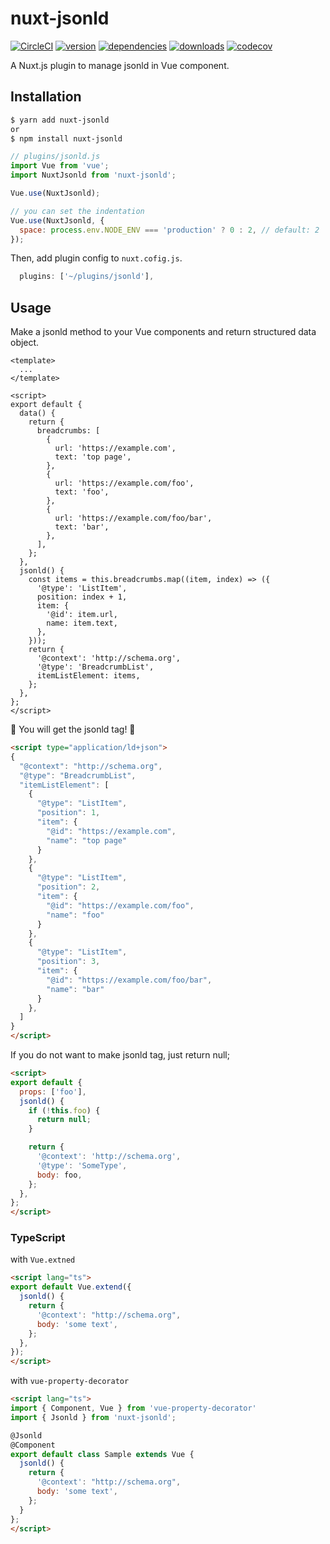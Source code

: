 # nuxt-jsonld

[![CircleCI](https://circleci.com/gh/ymmooot/nuxt-jsonld.svg?style=shield)](https://circleci.com/gh/ymmooot/nuxt-jsonld)
[![version](https://img.shields.io/npm/v/nuxt-jsonld.svg)](https://www.npmjs.com/package/nuxt-jsonld)
[![dependencies](https://david-dm.org/ymmooot/nuxt-jsonld/status.svg)](https://david-dm.org/ymmooot/nuxt-jsonld)
[![downloads](https://img.shields.io/npm/dt/nuxt-jsonld.svg)](https://www.npmjs.com/package/nuxt-jsonld)
[![codecov](https://codecov.io/gh/ymmooot/nuxt-jsonld/branch/master/graph/badge.svg)](https://codecov.io/gh/ymmooot/nuxt-jsonld)


A Nuxt.js plugin to manage jsonld in Vue component.

## Installation

```bash
$ yarn add nuxt-jsonld
or
$ npm install nuxt-jsonld
```

```js
// plugins/jsonld.js
import Vue from 'vue';
import NuxtJsonld from 'nuxt-jsonld';

Vue.use(NuxtJsonld);

// you can set the indentation
Vue.use(NuxtJsonld, {
  space: process.env.NODE_ENV === 'production' ? 0 : 2, // default: 2
});
```

Then, add plugin config to `nuxt.cofig.js`.

```js
  plugins: ['~/plugins/jsonld'],
```

## Usage

Make a jsonld method to your Vue components and return structured data object.

```vue
<template>
  ...
</template>

<script>
export default {
  data() {
    return {
      breadcrumbs: [
        {
          url: 'https://example.com',
          text: 'top page',
        },
        {
          url: 'https://example.com/foo',
          text: 'foo',
        },
        {
          url: 'https://example.com/foo/bar',
          text: 'bar',
        },
      ],
    };
  },
  jsonld() {
    const items = this.breadcrumbs.map((item, index) => ({
      '@type': 'ListItem',
      position: index + 1,
      item: {
        '@id': item.url,
        name: item.text,
      },
    }));
    return {
      '@context': 'http://schema.org',
      '@type': 'BreadcrumbList',
      itemListElement: items,
    };
  },
};
</script>
```

🎉 You will get the jsonld tag! 🎉

```html
<script type="application/ld+json">
{
  "@context": "http://schema.org",
  "@type": "BreadcrumbList",
  "itemListElement": [
    {
      "@type": "ListItem",
      "position": 1,
      "item": {
        "@id": "https://example.com",
        "name": "top page"
      }
    },
    {
      "@type": "ListItem",
      "position": 2,
      "item": {
        "@id": "https://example.com/foo",
        "name": "foo"
      }
    },
    {
      "@type": "ListItem",
      "position": 3,
      "item": {
        "@id": "https://example.com/foo/bar",
        "name": "bar"
      }
    },
  ]
}
</script>
```

If you do not want to make jsonld tag, just return null;

```html
<script>
export default {
  props: ['foo'],
  jsonld() {
    if (!this.foo) {
      return null;
    }

    return {
      '@context': 'http://schema.org',
      '@type': 'SomeType',
      body: foo,
    };
  },
};
</script>

```


### TypeScript

with `Vue.extned`

```html
<script lang="ts">
export default Vue.extend({
  jsonld() {
    return {
      '@context': "http://schema.org",
      body: 'some text',
    };
  },
});
</script>
```

with `vue-property-decorator`

```html
<script lang="ts">
import { Component, Vue } from 'vue-property-decorator'
import { Jsonld } from 'nuxt-jsonld';

@Jsonld
@Component
export default class Sample extends Vue {
  jsonld() {
    return {
      '@context': "http://schema.org",
      body: 'some text',
    };
  }
};
</script>
```
